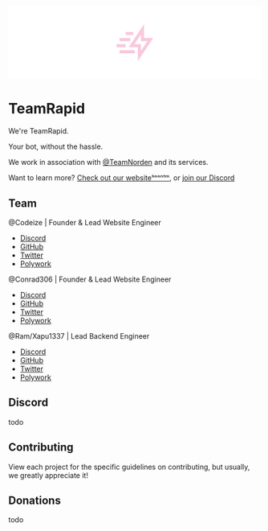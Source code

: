 ![TeamRapid Banner](assets/TeamRapidBanner.png)
# TeamRapid

We're TeamRapid.

Your bot, without the hassle.

We work in association with [@TeamNorden](https://github.com/TeamNorden) and its services.

Want to learn more? [Check out our websiteˢᵒᵒⁿᵗᵐ](https://rapid.lol), or [join our Discord](#discord)

## Team

@Codeize | Founder & Lead Website Engineer
- [Discord](https://discord.com/users/668423998777982997)
- [GitHub](https://github.com/Codeize)
- [Twitter](https://twitter.com/Codeize)
- [Polywork](https://poly.work/codeize)

@Conrad306 | Founder & Lead Website Engineer
- [Discord](https://discord.com/users/403668506287144981)
- [GitHub](https://github.com/Conrad306)
- [Twitter](https://twitter.com/Conrad306)
- [Polywork](https://polywork.com/conrad306)

@Ram/Xapu1337 | Lead Backend Engineer
- [Discord](https://discord.com/users/188988455554908160)
- [GitHub](https://github.com/Xapu1337)
- [Twitter](https://twitter.com/Xapu1337)
- [Polywork](https://polywork.com/xapu1337)

## Discord
todo

## Contributing
View each project for the specific guidelines on contributing, but usually, we greatly appreciate it!

## Donations
todo

